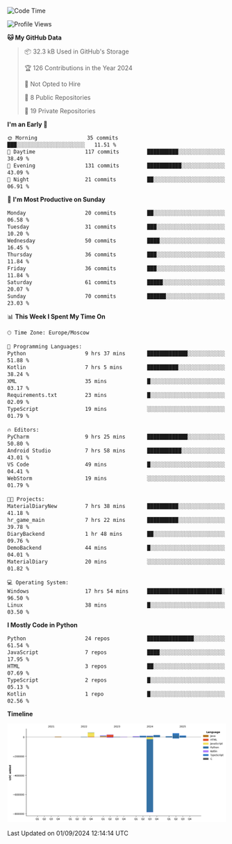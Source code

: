 <!--START_SECTION:waka-->
![Code Time](http://img.shields.io/badge/Code%20Time-498%20hrs%204%20mins-blue)

![Profile Views](http://img.shields.io/badge/Profile%20Views-9-blue)

**🐱 My GitHub Data** 

> 📦 32.3 kB Used in GitHub's Storage 
 > 
> 🏆 126 Contributions in the Year 2024
 > 
> 🚫 Not Opted to Hire
 > 
> 📜 8 Public Repositories 
 > 
> 🔑 19 Private Repositories 
 > 
**I'm an Early 🐤** 

```text
🌞 Morning                35 commits          ███░░░░░░░░░░░░░░░░░░░░░░   11.51 % 
🌆 Daytime                117 commits         ██████████░░░░░░░░░░░░░░░   38.49 % 
🌃 Evening                131 commits         ███████████░░░░░░░░░░░░░░   43.09 % 
🌙 Night                  21 commits          ██░░░░░░░░░░░░░░░░░░░░░░░   06.91 % 
```
📅 **I'm Most Productive on Sunday** 

```text
Monday                   20 commits          ██░░░░░░░░░░░░░░░░░░░░░░░   06.58 % 
Tuesday                  31 commits          ███░░░░░░░░░░░░░░░░░░░░░░   10.20 % 
Wednesday                50 commits          ████░░░░░░░░░░░░░░░░░░░░░   16.45 % 
Thursday                 36 commits          ███░░░░░░░░░░░░░░░░░░░░░░   11.84 % 
Friday                   36 commits          ███░░░░░░░░░░░░░░░░░░░░░░   11.84 % 
Saturday                 61 commits          █████░░░░░░░░░░░░░░░░░░░░   20.07 % 
Sunday                   70 commits          ██████░░░░░░░░░░░░░░░░░░░   23.03 % 
```


📊 **This Week I Spent My Time On** 

```text
🕑︎ Time Zone: Europe/Moscow

💬 Programming Languages: 
Python                   9 hrs 37 mins       █████████████░░░░░░░░░░░░   51.88 % 
Kotlin                   7 hrs 5 mins        ██████████░░░░░░░░░░░░░░░   38.24 % 
XML                      35 mins             █░░░░░░░░░░░░░░░░░░░░░░░░   03.17 % 
Requirements.txt         23 mins             █░░░░░░░░░░░░░░░░░░░░░░░░   02.09 % 
TypeScript               19 mins             ░░░░░░░░░░░░░░░░░░░░░░░░░   01.79 % 

🔥 Editors: 
PyCharm                  9 hrs 25 mins       █████████████░░░░░░░░░░░░   50.80 % 
Android Studio           7 hrs 58 mins       ███████████░░░░░░░░░░░░░░   43.01 % 
VS Code                  49 mins             █░░░░░░░░░░░░░░░░░░░░░░░░   04.41 % 
WebStorm                 19 mins             ░░░░░░░░░░░░░░░░░░░░░░░░░   01.79 % 

🐱‍💻 Projects: 
MaterialDiaryNew         7 hrs 38 mins       ██████████░░░░░░░░░░░░░░░   41.18 % 
hr_game_main             7 hrs 22 mins       ██████████░░░░░░░░░░░░░░░   39.78 % 
DiaryBackend             1 hr 48 mins        ██░░░░░░░░░░░░░░░░░░░░░░░   09.76 % 
DemoBackend              44 mins             █░░░░░░░░░░░░░░░░░░░░░░░░   04.01 % 
MaterialDiary            20 mins             ░░░░░░░░░░░░░░░░░░░░░░░░░   01.82 % 

💻 Operating System: 
Windows                  17 hrs 54 mins      ████████████████████████░   96.50 % 
Linux                    38 mins             █░░░░░░░░░░░░░░░░░░░░░░░░   03.50 % 
```

**I Mostly Code in Python** 

```text
Python                   24 repos            ███████████████░░░░░░░░░░   61.54 % 
JavaScript               7 repos             ████░░░░░░░░░░░░░░░░░░░░░   17.95 % 
HTML                     3 repos             ██░░░░░░░░░░░░░░░░░░░░░░░   07.69 % 
TypeScript               2 repos             █░░░░░░░░░░░░░░░░░░░░░░░░   05.13 % 
Kotlin                   1 repo              █░░░░░░░░░░░░░░░░░░░░░░░░   02.56 % 
```



**Timeline**

![Lines of Code chart](https://raw.githubusercontent.com/adlemx/adlemx/main/assets/bar_graph.png)


 Last Updated on 01/09/2024 12:14:14 UTC
<!--END_SECTION:waka-->
